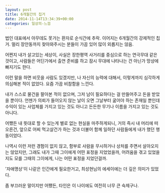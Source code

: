 ```yaml
---
layout: post
title: 6개월간의 칩거
date: 2014-11-14T13:34:39+00:00
categories: 일상의-느낌
---
```

법인 대표에서 아무데도 못가는 환자로 순식간에 추락.
이어지는 6개월간의 강제적인 칩거.
멀리 장안동까지 찾아와주시는 분들이 가끔 있어 많이 외롭지는 않음.

어쩐지 내가 살고있는 세상이, 사실은 장한평역 사거리를 중심으로 하는 연극무대 같은 것이고,
사람들은 어딘가에서 출연 준비를 하고 잠시 무대에 나타나는 건 아닌가 망상에 빠지기도 한다.

이런 말을 하면 비웃을 사람도 있겠지만,
나 자신의 능력에 대해서, 이렇게까지 심각하게 의심해본 적이 없었다.
요즘 가끔 비참함을 느낀다.

내가 스스로 물건을 팔아본 적이 없으며,
그저 남이 필요하다는 걸 만들어주고 돈을 받았을 뿐이다.
언젠가 의뢰가 들어오지 않는 날이 오면
그날부터 굶어야 하는 존재일 뿐인데
수익이 있는 사업체를 가지고 있는 것도 아니고
든든한 무기나 이름을 가지고 있는 것도 아니다.

어쨌든 내 뜻대로 할 수 있는게 별로 없는 현실을 마주하게되니,
거의 즉시 내 머리에 떠오른건,
앞으로 어찌 먹고살건가 하는 것과 더불어
함께 일하던 사람들에게 내가 했던 행동이었다.

나역시 이런 저런 경험이 없지 않고, 함부로 사람을 무시하거나 상처를 주면서 살아오지는 않았지만,
그래도 내가 그때 그이에게 어떤 표정을 지었었을까,
어려움을 겪고 있었을지도 모를 그때의 그이에게,
나는 어떤 표정을 지었던걸까.

'자애명상'이 나같은 인간에게 필요한거고,
최성현님의 에세이에는 더 깊은 의미가 있었다.

좀 부끄러운 말이지만 어쨌든, 타인은 이 나이에도 여전히 너무 큰 숙제구나.
